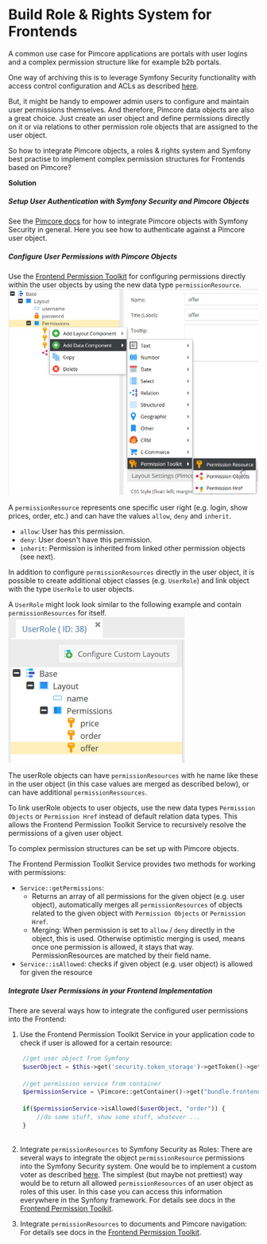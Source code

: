 # Build Role & Rights System for Frontends

A common use case for Pimcore applications are portals with user logins and a complex permission structure like for
 example b2b portals. 
 
One way of archiving this is to leverage Symfony Security functionality with access control configuration
and ACLs as described [here](https://symfony.com/doc/current/security.html).
   
But, it might be handy to empower admin users to configure and maintain user permissions themselves. And therefore, 
Pimcore data objects are also a great choice.
Just create an user object and define permissions directly on it or via relations to other permission role objects 
 that are assigned to the user object. 
 
So how to integrate Pimcore objects, a roles & rights system and Symfony best practise to implement complex permission
  structures for Frontends based on Pimcore? 


**Solution**

##### Setup User Authentication with Symfony Security and Pimcore Objects 

See the [Pimcore docs](../19_Development_Tools_and_Details/10_Security_Authentication/01_Authenticate_Pimcore_Objects.md) 
for how to integrate Pimcore objects with Symfony Security in general. Here you see how to authenticate against a Pimcore
user object. 


##### Configure User Permissions with Pimcore Objects
Use the [Frontend Permission Toolkit](https://github.com/pimcore/frontend-permission-toolkit) for configuring permissions
directly within the user objects by using the new data type `permissionResource`.
![Permission Resource Data Type](img/permission-resource-type.jpg)

A `permissionResource` represents one specific user right (e.g. login, show prices, order, etc.) and can have the 
values `allow`, `deny` and `inherit`.
- `allow`: User has this permission.
- `deny`: User doesn't have this permission.
- `inherit`: Permission is inherited from linked other permission objects (see next). 

In addition to configure `permissionResources` directly in the user object, it is possible to create additional object
classes (e.g. `UserRole`) and link object with the type `UserRole` to user objects. 

A `UserRole` might look look similar to the following example and contain `permissionResources` for itself. 
![User Role Class](img/user-role-class.jpg)

The userRole objects can have `permissionResources` with he name like these in the user object (in this case values are 
merged as described below), or can have additional `permissionRessources`.  

To link userRole objects to user objects, use the new data types `Permission Objects` or `Permission Href` instead of 
default relation data types. This allows the Frontend Permission Toolkit Service to recursively resolve the permissions
of a given user object. 

To complex permission structures can be set up with Pimcore objects. 


The Frontend Permission Toolkit Service provides two methods for working with permissions:
  - `Service::getPermissions`: 
     - Returns an array of all permissions for the given object (e.g. user object), automatically merges all 
       `permissionResources` of objects related to the given object with `Permission Objects` or `Permission Href`.
     - Merging: When permission is set to `allow` / `deny` directly in the object, this is used. Otherwise optimistic 
       merging is used, means once one permission is allowed, it stays that way. PermissionResources are matched by their 
       field name. 
  - `Service::isAllowed`: checks if given object (e.g. user object) is allowed for given the resource
  
   
##### Integrate User Permissions in your Frontend Implementation     

There are several ways how to integrate the configured user permissions into the Frontend: 

1) Use the Frontend Permission Toolkit Service in your application code to check if user is allowed for a certain resource: 
```php
    //get user object from Symfony
    $userObject = $this->get('security.token_storage')->getToken()->getUser();

    //get permission service from container
    $permissionService = \Pimcore::getContainer()->get("bundle.frontendpermissiontoolkit.service");
    
    if($permissionService->isAllowed($userObject, "order")) {
        //do some stuff, show some stuff, whatever ...
    }
       
```


2) Integrate `permissionResources` to Symfony Security as Roles: 
There are several ways to integrate the object `permissionResource` permissions into the Symfony Security system. 
One would be to implement a custom voter as described [here](https://symfony.com/doc/current/security/voters.html). 
The simplest (but maybe not prettiest) way would be to return all allowed `permissionResources` of an user object as roles
of this user. In this case you can access this information everywhere in the Synfony framework. For details see docs in the
[Frontend Permission Toolkit](https://github.com/pimcore/frontend-permission-toolkit#integration-with-symfony-security). 


3) Integrate `permissionResources` to documents and Pimcore navigation: 
For details see docs in the [Frontend Permission Toolkit](https://github.com/pimcore/frontend-permission-toolkit#integration-with-pimcore-navigation). 
